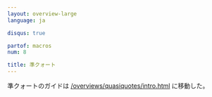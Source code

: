 ```yaml
---
layout: overview-large
language: ja

disqus: true

partof: macros
num: 8

title: 準クォート
---
```


準クォートのガイドは [/overviews/quasiquotes/intro.html](/overviews/quasiquotes/intro.html) に移動した。
